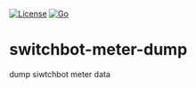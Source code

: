 [![License](https://img.shields.io/badge/license-Apache%202-blue.svg)](https://opensource.org/licenses/Apache-2.0)
[![Go](https://github.com/sekiguchi-nagisa/fitbit-dump/actions/workflows/go.yml/badge.svg)](https://github.com/sekiguchi-nagisa/switchbot-meter-dump/actions/workflows/go.yml)

# switchbot-meter-dump
dump siwtchbot meter data
